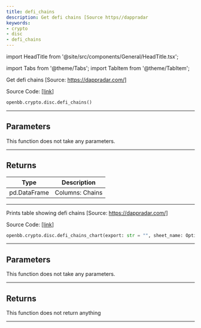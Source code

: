 ```yaml
---
title: defi_chains
description: Get defi chains [Source https//dappradar
keywords:
- crypto
- disc
- defi_chains
---
```


import HeadTitle from '@site/src/components/General/HeadTitle.tsx';

<HeadTitle title="crypto.disc.defi_chains - Reference | OpenBB SDK Docs" />

import Tabs from '@theme/Tabs';
import TabItem from '@theme/TabItem';

<Tabs>
<TabItem value="model" label="Model" default>

Get defi chains [Source: https://dappradar.com/]

Source Code: [[link](https://github.com/OpenBB-finance/OpenBBTerminal/tree/main/openbb_terminal/cryptocurrency/discovery/dappradar_model.py#L348)]

```python wordwrap
openbb.crypto.disc.defi_chains()
```

---

## Parameters

This function does not take any parameters.

---

## Returns

| Type | Description |
| ---- | ----------- |
| pd.DataFrame | Columns: Chains |
---



</TabItem>
<TabItem value="view" label="Chart">

Prints table showing defi chains [Source: https://dappradar.com/]

Source Code: [[link](https://github.com/OpenBB-finance/OpenBBTerminal/tree/main/openbb_terminal/cryptocurrency/discovery/dappradar_view.py#L287)]

```python wordwrap
openbb.crypto.disc.defi_chains_chart(export: str = "", sheet_name: Optional[str] = None)
```

---

## Parameters

This function does not take any parameters.

---

## Returns

This function does not return anything

---



</TabItem>
</Tabs>